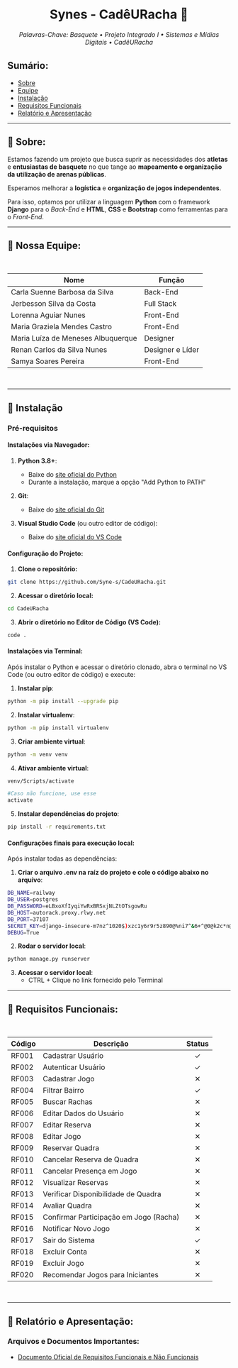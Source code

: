 <div align="center">

# Synes - CadêURacha 🏀

</div>


<div align="center">

###### Palavras-Chave: Basquete • Projeto Integrado I • Sistemas e Mídias Digitais • CadêURacha

</div>

## Sumário:
- [Sobre](#sobre)
- [Equipe](#equipe)
- [Instalação](#instalacao)
- [Requisitos Funcionais](#requisitos-funcionais)
- [Relatório e Apresentação](#relatório-e-apresentação)

---

<a id="sobre"></a>
## 🎥 Sobre:

Estamos fazendo um projeto que busca suprir as necessidades dos **atletas** e **entusiastas de basquete** no que tange ao **mapeamento e organização da utilização de arenas públicas**.  

Esperamos melhorar a **logística** e **organização de jogos independentes**.  

Para isso, optamos por utilizar a linguagem **Python** com o framework **Django** para o *Back-End* e **HTML**, **CSS** e **Bootstrap** como ferramentas para o *Front-End*.

---

<a id="equipe"></a>
  
## 🙋 Nossa Equipe:


<div align="center">
<br>

| Nome                                | Função             |
|-------------------------------------|--------------------|
| Carla Suenne Barbosa da Silva       | Back-End           |
| Jerbesson Silva da Costa            | Full Stack         |
| Lorenna Aguiar Nunes                | Front-End          |
| Maria Graziela Mendes Castro        | Front-End          |
| Maria Luíza de Meneses Albuquerque  | Designer           |
| Renan Carlos da Silva Nunes         | Designer e Líder   |
| Samya Soares Pereira                | Front-End          |

</div>

<br>

---

<a id="instalacao"></a>
## 🚀 Instalação

### Pré-requisitos

#### Instalações via Navegador:
1. **Python 3.8+**: 
   - Baixe do [site oficial do Python](https://www.python.org/downloads/)
   - Durante a instalação, marque a opção "Add Python to PATH"

2. **Git**: 
   - Baixe do [site oficial do Git](https://git-scm.com/downloads)

3. **Visual Studio Code** (ou outro editor de código):
   - Baixe do [site oficial do VS Code](https://code.visualstudio.com/download)


#### Configuração do Projeto:

1. **Clone o repositório:**
```sh
git clone https://github.com/Syne-s/CadeURacha.git
```

2. **Acessar o diretório local:**
```sh
cd CadeURacha
```

3. **Abrir o diretório no Editor de Código (VS Code):**
```sh
code .
```

#### Instalações via Terminal:
Após instalar o Python e acessar o diretório clonado, abra o terminal no VS Code (ou outro editor de código) e execute:

1. **Instalar pip**:
```sh
python -m pip install --upgrade pip
```

2. **Instalar virtualenv**:
```sh
python -m pip install virtualenv
```

3. **Criar ambiente virtual**:
```sh
python -m venv venv
```

4. **Ativar ambiente virtual**:
```sh
venv/Scripts/activate

#Caso não funcione, use esse
activate
```

5. **Instalar dependências do projeto**:
```sh
pip install -r requirements.txt
```

#### Configurações finais para execução local:
Após instalar todas as dependências:

1. **Criar o arquivo .env na raíz do projeto e cole o código abaixo no arquivo**:
```sh
DB_NAME=railway
DB_USER=postgres
DB_PASSWORD=eLBxoXfIyqiYwRxBRSxjNLZtOTsgowRu
DB_HOST=autorack.proxy.rlwy.net
DB_PORT=37107
SECRET_KEY=django-insecure-m7nz^1020$)xzc1y6r9r5z890@%ni7^&6+^@0@k2c*n@3zq!qi
DEBUG=True
```

2. **Rodar o servidor local**:
```sh
python manage.py runserver
```

3. **Acessar o servidor local**:
    - CTRL + Clique no link fornecido pelo Terminal

---
<a id="requisitos-funcionais"></a>
## 📑 Requisitos Funcionais: 

<div align="center">


<br>

| Código | Descrição                              | Status |
|--------|----------------------------------------|:------:|
| RF001  | Cadastrar Usuário                      |   ✓    |
| RF002  | Autenticar Usuário                     |   ✓    |
| RF003  | Cadastrar Jogo                         |   ✕    |
| RF004  | Filtrar Bairro                         |   ✓    |
| RF005  | Buscar Rachas                          |   ✕    |
| RF006  | Editar Dados do Usuário                |   ✕    |
| RF007  | Editar Reserva                         |   ✕    |
| RF008  | Editar Jogo                            |   ✕    |
| RF009  | Reservar Quadra                        |   ✕    |
| RF010  | Cancelar Reserva de Quadra             |   ✕    |
| RF011  | Cancelar Presença em Jogo              |   ✕    |
| RF012  | Visualizar Reservas                    |   ✕    |
| RF013  | Verificar Disponibilidade de Quadra    |   ✕    |
| RF014  | Avaliar Quadra                         |   ✕    |
| RF015  | Confirmar Participação em Jogo (Racha) |   ✕    |
| RF016  | Notificar Novo Jogo                    |   ✕    |
| RF017  | Sair do Sistema                        |   ✓    |
| RF018  | Excluir Conta                          |   ✕    |
| RF019  | Excluir Jogo                           |   ✕    |
| RF020  | Recomendar Jogos para Iniciantes       |   ✕    |


</div>

<br>

---

<a id="relatório-e-apresentação"></a>
## 📝 Relatório e Apresentação:

### Arquivos e Documentos Importantes:
- [Documento Oficial de Requisitos Funcionais e Não Funcionais](https://docs.google.com/document/d/1Ld6v-xZWNANKwsz1KVL2QF71mMjOWA8E/edit?usp=sharing&ouid=116392937404212256733&rtpof=true&sd=true)
